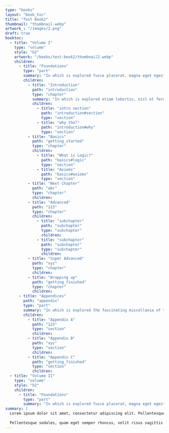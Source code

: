 ```yaml
---
type: "books"
layout: "book_toc"
title: "Test Book2"
thumbnail: "thumbnail.webp"
artwork_: "/images/2.png"
draft: true
booktoc:
  - title: "Volume I"
    type: "volume"
    style: "h2"
    artwork: "/books/test-book2/thumbnail2.webp"
    children:
      - title: "Foundations"
        type: "part"
        summary: "In which is explored fusce placerat, magna eget egestas imperdiet, metus lectus iaculis nulla, eu aliquam urna ex at metus. Nunc hendrerit dignissim urna in bibendum. Phasellus auctor in est non facilisis. Pellentesque nisl nibh, viverra eu varius a, semper at tellus. Morbi erat mi, imperdiet in rutrum quis, fringilla et sem."
        children:
          - title: "Introduction"
            path: "introduction"
            type: "chapter"
            summary: "In which is explored etiam lobortis, nisl et fermentum maximus, felis mauris aliquam enim, sed bibendum ipsum leo a magna. Aliquam eu mi dapibus, sollicitudin magna quis, feugiat nulla."
            children:
              - title: "intro section"
                path: "introduction#section"
                type: "section"
              - title: "why tho?"
                path: "introduction#why"
                type: "section"
          - title: "Basics"
            path: "getting_started"
            type: "chapter"
            children:
              - title: "What is Logic?"
                path: "basics#logic"
                type: "section"
              - title: "Axioms"
                path: "basics#axioms"
                type: "section"
          - title: "Next Chapter"
            path: "abc"
            type: "chapter"
            children:
          - title: "Advanced"
            path: "123"
            type: "chapter"
            children:
              - title: "subchapter"
                path: "subchapter"
                type: "subchapter"
                children:
              - title: "subchapter"
                path: "subchapter"
                type: "subchapter"
                children:
          - title: "Super Advanced"
            path: "xyz"
            type: "chapter"
            children:
          - title: "Wrapping up"
            path: "getting_finished"
            type: "chapter"
            children:
      - title: "Appendices"
        path: "appendix"
        type: "part"
        summary: "In which is explored the fascinating miscellania of the work. Pellentesque sodales, quam eget semper rhoncus, velit risus sagittis arcu, ut gravida tortor dolor ut diam. Praesent nulla tellus, pellentesque ut finibus ut, eleifend et ex."
        children:
          - title: "Appendix A"
            path: "123"
            type: "section"
            children:
          - title: "Appendix B"
            path: "xyz"
            type: "section"
            children:
          - title: "Appendix C"
            path: "getting_finished"
            type: "section"
            children:
  - title: "Volume II"
    type: "volume"
    style: "h2"
    children:
      - title: "Foundations"
        type: "part"
        summary: "In which is explored fusce placerat, magna eget egestas imperdiet, metus lectus iaculis nulla, eu aliquam urna ex at metus. Nunc hendrerit dignissim urna in bibendum. Phasellus auctor in est non facilisis. Pellentesque nisl nibh, viverra eu varius a, semper at tellus. Morbi erat mi, imperdiet in rutrum quis, fringilla et sem."
summary: |
  Lorem ipsum dolor sit amet, consectetur adipiscing elit. Pellentesque vel dolor non neque posuere aliquam. Proin porttitor sem sem, ac viverra justo ultrices eget. Proin dui justo, semper porttitor erat a, semper tempor dolor. Vestibulum ultrices mauris ac dolor molestie faucibus. Vestibulum efficitur euismod nisl, vitae consequat orci porta vel. Suspendisse efficitur est mauris, sit amet pulvinar justo ullamcorper in. Praesent porttitor nisi quis rutrum maximus.
  
  Pellentesque sodales, quam eget semper rhoncus, velit risus sagittis arcu, ut gravida tortor dolor ut diam. Praesent nulla tellus, pellentesque ut finibus ut, eleifend et ex. Vivamus porta odio ac erat elementum dapibus. Curabitur lacinia sagittis eros, a maximus leo rutrum nec. Aenean faucibus ligula sit amet ligula laoreet, vel rutrum dui tempor. Cras vel pellentesque ante. Aliquam sed lobortis ex, vel iaculis ante. Sed et nisl ut massa porttitor efficitur pellentesque vel massa. Aliquam dapibus leo non ex porttitor malesuada.
---
```



